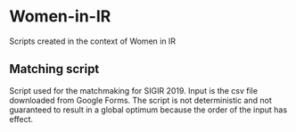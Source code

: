 # Women-in-IR
Scripts created in the context of Women in IR

## Matching script
Script used for the matchmaking for SIGIR 2019. Input is the csv file downloaded from Google Forms.
The script is not deterministic and not guaranteed to result in a global optimum because the order of the input has effect.

